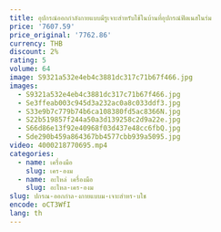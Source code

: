 ```yaml
---
title: อุปกรณ์ออกกำลังกายแบบมีรูเจาะสำหรับใช้ในบ้านที่อุปกรณ์ฟิตเนสในร่ม
price: '7607.59'
price_original: '7762.86'
currency: THB
discount: 2%
rating: 5
volume: 64
image: S9321a532e4eb4c3881dc317c71b67f466.jpg
images:
  - S9321a532e4eb4c3881dc317c71b67f466.jpg
  - Se3ffeab003c945d3a232ac0a8c033ddf3.jpg
  - S33e9b7c779b74b6ca108380fd5ac8366N.jpg
  - S22b519857f244a50a3d139258c2d9a22e.jpg
  - S66d86e13f92e40968f03d437e48cc6fbQ.jpg
  - Sde290b459a864367bb4577cbb939a5095.jpg
video: 4000218770695.mp4
categories:
  - name: เครื่องมือ
    slug: เคร-องม
  - name: อะไหล่ เครื่องมือ
    slug: อะไหล-เคร-องม
slug: ปกรณ-ออกกำล-งกายแบบม-เจาะสำหร-บใช
encode: oCT3WfI
lang: th
---
```

  